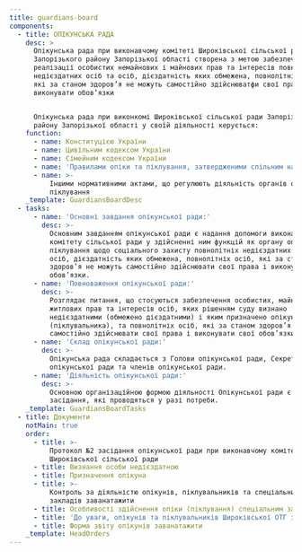 ```yaml
---
title: guardians-board
components:
  - title: ОПІКУНСЬКА РАДА
    desc: >
      Опікунська рада при виконавчому комітеті Широківської сільської ради
      Запорізького району Запорізької області створена з метою забезпечення
      реалізації особистих немайнових і майнових прав та інтересів повнолітніх
      недієздатних осіб та осіб, дієздатність яких обмежена, повнолітніх осіб,
      які за станом здоров’я не можуть самостійно здійснюватфи свої права і
      виконувати обов’язки


      Опікунська рада при виконкомі Широківської сільської ради Запорізького
      району Запорізької області у своїй діяльності керується:
    function:
      - name: Конституцією України
      - name: Цивільним кодексом України
      - name: Сімейним кодексом України
      - name: 'Правилами опіки та піклування, затвердженими спільним наказом'
      - name: >-
          Іншими нормативними актами, що регулюють діяльність органів опіки та
          піклування
    _template: GuardiansBoardDesc
  - tasks:
      - name: 'Основні завдання опікунської ради:'
        desc: >-
          Основним завданням опікунської ради є надання допомоги виконавчому
          комітету сільської ради у здійсненні ним функцій як органу опіки та
          піклування щодо соціального захисту повнолітніх недієздатних осіб та
          осіб, дієздатність яких обмежена, повнолітніх осіб, які за станом
          здоров’я не можуть самостійно здійснювати свої права і виконувати свої
          обов’язки.
      - name: 'Повноваження опікунської ради:'
        desc: >-
          Розглядає питання, що стосуються забезпечення особистих, майнових і
          житлових прав та інтересів осіб, яких рішенням суду визнано
          недієздатними (обмежено дієздатними) і яким призначено опікуна
          (піклувальника), та повнолітніх осіб, які за станом здоров’я не можуть
          самостійно здійснювати свої права і виконувати свої обов’язки.
      - name: 'Склад опікунської ради:'
        desc: >-
          Опікунська рада складається з Голови опікунської ради, Секретаря
          опікунської ради та членів опікунської ради.
      - name: 'Діяльність опікунської ради:'
        desc: >-
          Основною організаційною формою діяльності Опікунської ради є її
          засідання, які проводяться у разі потреби.
    _template: GuardiansBoardTasks
  - title: Документи
    notMain: true
    order:
      - title: >-
          Протокол №2 засідання опікунської ради при виконавчому комітеті
          Широківської сільської ради
      - title: Визнання особи недієздатною
      - title: Призначення опікуна
      - title: >-
          Контроль за діяльністю опікунів, піклувальників та спеціальних
          закладів заванатажити
      - title: Особливості здійснення опіки (піклування) спеціальним закладом
      - title: 'До уваги, опікунів та піклувальників Широківської ОТГ заванатажити'
      - title: Форма звіту опікунів заванатажити
    _template: HeadOrders
---
```






